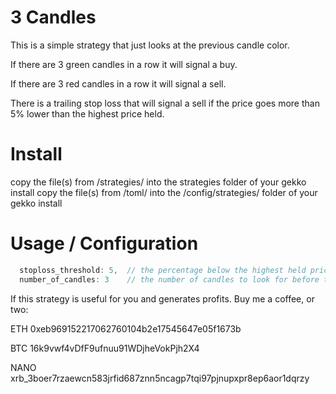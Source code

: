 # 3 Candles
This is a simple strategy that just looks at the previous candle color.

If there are 3 green candles in a row it will signal a buy.

If there are 3 red candles in a row it will signal a sell.

There is a trailing stop loss that will signal a sell if the price goes more than 5% lower than the highest price held.

# Install
copy the file(s) from /strategies/ into the strategies folder of your gekko install
copy the file(s) from /toml/ into the /config/strategies/ folder of your gekko install

# Usage / Configuration
```javascript
  stoploss_threshold: 5,  // the percentage below the highest held price to trigger the stop loss
  number_of_candles: 3    // the number of candles to look for before triggering a buy or sell
```


If this strategy is useful for you and generates profits. Buy me a coffee, or two:
 
ETH 0xeb969152217062760104b2e17545647e05f1673b

BTC 16k9vwf4vDfF9ufnuu91WDjheVokPjh2X4

NANO xrb_3boer7rzaewcn583jrfid687znn5ncagp7tqi97pjnupxpr8ep6aor1dqrzy